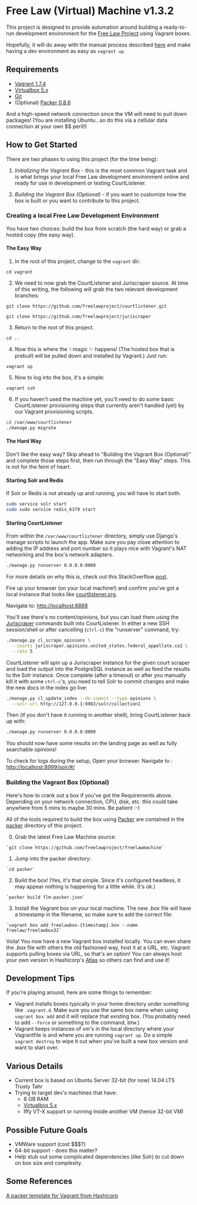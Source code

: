Free Law (Virtual) Machine v1.3.2
==================================

This project is designed to provide automation around building a ready-to-run
development environment for the [Free Law Project](https://github.com/freelawproject) using Vagrant boxes.

Hopefully, it will do away with the manual process described
[here](https://github.com/freelawproject/courtlistener/wiki/Installing-CourtLitener-on-Ubuntu-Linux)
and make having a dev environment as easy as `vagrant up`.

## Requirements
* [Vagrant 1.7.4](https://www.vagrantup.com)
* [Virtualbox 5.x](https://www.virtualbox.org/)
* [Git](https://git-scm.com/book/en/v2/Getting-Started-Installing-Git)
* (Optional) [Packer 0.8.6](https://packer.io/downloads.html)


And a high-speed network connection since the VM will need to pull down
packages! (You are installing Ubuntu...so do this via a cellular data
connection at your own $$ peril!)

## How to Get Started

There are two phases to using this project (for the time being):

1. *Initializing the Vagrant Box* - this is the most common Vagrant task and
is what brings your local Free Law development environment online and ready
for use in development or testing CourtListener.

2. *Building the Vagrant Box (Optional)* - if you want to customize how the box
is built or you want to contribute to this project.


### Creating a local Free Law Development Environment

You have two choices: build the box from scratch (the hard way) or grab a hosted copy (the easy way).

#### The Easy Way

1. In the root of this project, change to the `vagrant` dir:

  `cd vagrant`

2. We need to now grab the CourtListener and Juriscraper source. At time of
this writing, the following will grab the two relevant development branches:

  `git clone https://github.com/freelawproject/courtlistener.git`

  `git clone https://github.com/freelawproject/juriscraper`

3. Return to the root of this project.

  `cd ..`

4. Now this is where the ✨magic ✨ happens! (The hosted box that is prebuilt
  will be pulled down and installed by Vagrant.) Just run:

  `vagrant up`

5. Now to log into the box, it's a simple:

  `vagrant ssh`

6. If you haven't used the machine yet, you'll need to do some basic
CourtListener provisioning steps that currently aren't handled (yet) by our
Vagrant provisioning scripts.

  ``` bash
  cd /var/www/courtlistener
  ./manage.py migrate
  ```

#### The Hard Way
Don't like the easy way? Skip ahead to "Building the Vagrant Box (Optional)"
and complete those steps first, then run through the "Easy Way" steps. This is
not for the feint of heart.

#### Starting Solr and Redis
If Solr or Redis is not already up and running, you will have to start both.

  ``` bash
  sudo service solr start
  sudo sudo service redis_6379 start
  ```

#### Starting CourtListener
From within the `/var/www/courtlistener` directory, simply use Django's manage
scripts to launch the app. Make sure you pay close attention to adding the IP
address and port number so it plays nice with Vagrant's NAT networking and the
box's network adapters.

```bash
./manage.py runserver 0.0.0.0:8000
```

For more details on why this is, check out this StackOverflow
[post](http://stackoverflow.com/questions/1621457/about-ip-0-0-0-0-in-django).

Fire up your browser (on your local machine!) and confirm you've got a local
instance that looks like [courtlistener.org](https://www.courtlistener.com/).

  Navigate to: [http://localhost:8888](http://localhost:8888)

You'll see there's no content/opinions, but you can load them using the
[Juriscraper](https://github.com/freelawproject/juriscraper/) commands built
into CourtListener. In either a new SSH session/shell or after cancelling
(`ctrl-c`) the "runserver" command, try:

```bash
./manage.py cl_scrape_opinions \
  --courts juriscraper.opinions.united_states.federal_appellate.ca1 \
  --rate 5
```

CourtListener will spin up a Juriscraper instance for the given court scraper
and load the output into the PostgreSQL instance as well as feed the results to
the Solr instance. Once complete (after a timeout) or after you manually kill it
with some `ctrl-c`'s, you need to tell Solr to commit changes and make the new
docs in the index go live:

```bash
./manage.py cl_update_index --do-commit --type opinions \
  --solr-url http://127.0.0.1:8983/solr/collection1
```

Then (if you don't have it running in another shell), bring CourtListener back
up with:

```bash
./manage.py runserver 0.0.0.0:8000
```

You should now have some results on the landing page as well as fully searchable
opinions!

To check for logs during the setup, Open your browser.
Navigate to :  [http://localhost:8999/solr/#/](http://localhost:8999/solr/#/)

### Building the Vagrant Box (Optional)
Here's how to crank out a box if you've got the Requirements above. Depending
on your network connection, CPU, disk, etc. this could take anywhere from 5
mins to maybe 30 mins. Be patient :-)

All of the tools required to build the box using [Packer](https://packer.io)
are contained in the [packer](./packer) directory of this project.

  0. Grab the latest Free Law Machine source:

    `git clone https://github.com/freelawproject/freelawmachine`

  1. Jump into the packer directory:

    `cd packer`

  2. Build the box! (Yes, it's that simple. Since it's configured headless, it
  may appear nothing is happening for a little while. It's ok.)

    `packer build flm-packer.json`

  3. Install the Vagrant box on your local machine. The new _.box_ file will
  have a timestamp in the filename, so make sure to add the correct file:

    `vagrant box add freelawbox-{timestamp}.box --name freelaw/freelawbox32`

Voila! You now have a new Vagrant box installed locally. You can even share the
_.box_ file with others the old fashioned way, host it at a URL, etc. Vagrant
supports pulling boxes via URL, so that's an option! You can always host your
own version in Hashicorp's [Atlas](https://atlas.hashicorp.com/) so others
can find and use it!


## Development Tips
If you're playing around, here are some things to remember:
* Vagrant installs boxes typically in your home directory under something like
`.vagrant.d`. Make sure you use the same box name when using `vagrant box add`
and it will replace that existing box. (You probably need to add `--force` or
  something to the command, btw.)
* Vagrant keeps instances of vm's in the local directory where your Vagrantfile
is and where you are running `vagrant up`. Do a simple `vagrant destroy` to
wipe it out when you've built a new box version and want to start over.


## Various Details
* Current box is based on Ubuntu Server 32-bit (for now) 14.04 LTS Trusty Tahr
* Trying to target dev's machines that have:
  * 8 GB RAM
  * [Virtualbox 5.x](https://www.virtualbox.org/)
  * Iffy VT-X support or running inside another VM (hence 32-bit VM)

## Possible Future Goals
* VMWare support (cost $$$?)
* 64-bit support - does this matter?
* Help stub out some complicated dependencies (like Solr) to cut down on box
  size and complexity.

## Some References
[A packer template for Vagrant from Hashicorp](https://github.com/hashicorp/atlas-packer-vagrant-tutorial.git)
